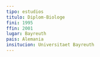 ```yaml
---
tipo: estudios
titulo: Diplom-Biologe
fini: 1995
ffin: 2001
lugar: Bayreuth
pais: Alemania
insitucion: Universitaet Bayreuth
---
```

